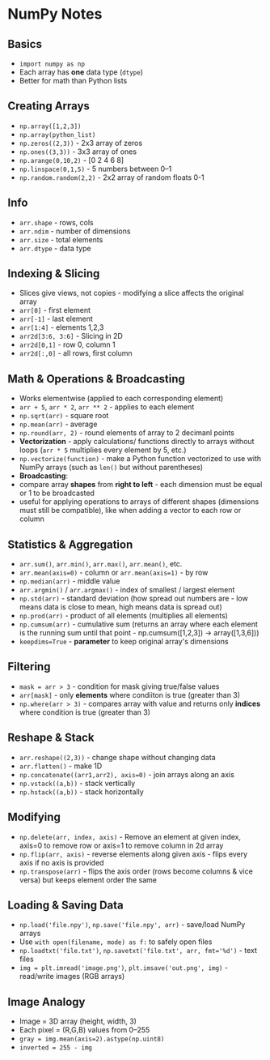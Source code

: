 # NumPy Notes

## Basics
- `import numpy as np`
- Each array has **one** data type (`dtype`)
- Better for math than Python lists

## Creating Arrays
- `np.array([1,2,3])`
- `np.array(python_list)`
- `np.zeros((2,3))` - 2x3 array of zeros
- `np.ones((3,3))` - 3x3 array of ones
- `np.arange(0,10,2)` - [0 2 4 6 8]
- `np.linspace(0,1,5)` - 5 numbers between 0–1
- `np.random.random(2,2)` - 2x2 array of random floats 0-1

## Info
- `arr.shape` - rows, cols
- `arr.ndim` - number of dimensions  
- `arr.size` - total elements  
- `arr.dtype` - data type

## Indexing & Slicing
- Slices give views, not copies - modifying a slice affects the original array
- `arr[0]` - first element  
- `arr[-1]` - last element  
- `arr[1:4]` - elements 1,2,3
- `arr2d[3:6, 3:6]` - Slicing in 2D
- `arr2d[0,1]` - row 0, column 1
- `arr2d[:,0]` - all rows, first column

## Math & Operations & Broadcasting
- Works elementwise (applied to each corresponding element)
- `arr + 5`, `arr * 2`, `arr ** 2` - applies to each element
- `np.sqrt(arr)` - square root
- `np.mean(arr)` - average
- `np.round(arr, 2)` - round elements of array to 2 decimanl points
- **Vectorization** - apply calculations/ functions directly to arrays without loops (`arr * 5` multiplies every element by 5, etc.)
- `np.vectorize(function)` - make a Python function vectorized to use with NumPy arrays (such as `len()` but without parentheses)
- **Broadcasting**:
-   compare array **shapes** from **right to left** - each dimension must be equal or 1 to be broadcasted
-   useful for applying operations to arrays of different shapes (dimensions must still be compatible), like when adding a vector to each row or column

## Statistics & Aggregation
- `arr.sum()`, `arr.min()`, `arr.max()`, `arr.mean()`, etc.
- `arr.mean(axis=0)` - column or `arr.mean(axis=1)` - by row
- `np.median(arr)` - middle value
- `arr.argmin()` / `arr.argmax()` - index of smallest / largest element
- `np.std(arr)` - standard deviation (how spread out numbers are - low means data is close to mean, high means data is spread out)
- `np.prod(arr)` - product of all elements (multiplies all elements)
- `np.cumsum(arr)` - cumulative sum (returns an array where each element is the running sum until that point - np.cumsum([1,2,3]) -> array([1,3,6]))
- `keepdims=True` - **parameter** to keep original array's dimensions

## Filtering
- `mask = arr > 3` - condition for mask giving true/false values
- `arr[mask]` - only **elements** where condiiton is true (greater than 3)
- `np.where(arr > 3)` - compares array with value and returns only **indices** where condition is true (greater than 3)

## Reshape & Stack
- `arr.reshape((2,3))` - change shape without changing data
- `arr.flatten()` - make 1D
- `np.concatenate((arr1,arr2), axis=0)` - join arrays along an axis
- `np.vstack((a,b))` - stack vertically
- `np.hstack((a,b))` - stack horizontally

## Modifying
- `np.delete(arr, index, axis)` - Remove an element at given index, axis=0 to remove row or axis=1 to remove column in 2d array
- `np.flip(arr, axis)` - reverse elements along given axis - flips every axis if no axis is provided
- `np.transpose(arr)` - flips the axis order (rows become columns & vice versa) but keeps element order the same

## Loading & Saving Data
- `np.load('file.npy')`, `np.save('file.npy', arr)` - save/load NumPy arrays
- Use `with open(filename, mode) as f:` to safely open files
- `np.loadtxt('file.txt')`, `np.savetxt('file.txt', arr, fmt='%d')` - text files
- `img = plt.imread('image.png')`, `plt.imsave('out.png', img)` - read/write images (RGB arrays)

## Image Analogy
- Image = 3D array (height, width, 3)
- Each pixel = (R,G,B) values from 0–255
- `gray = img.mean(axis=2).astype(np.uint8)`
- `inverted = 255 - img`
